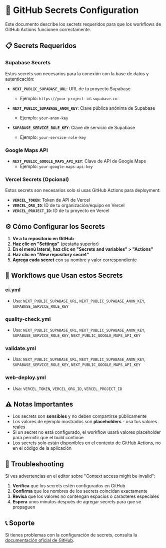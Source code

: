 # 🔐 GitHub Secrets Configuration

Este documento describe los secrets requeridos para que los workflows de GitHub Actions funcionen correctamente.

## 📋 Secrets Requeridos

### **Supabase Secrets**

Estos secrets son necesarios para la conexión con la base de datos y autenticación:

- **`NEXT_PUBLIC_SUPABASE_URL`**: URL de tu proyecto Supabase
  - Ejemplo: `https://your-project-id.supabase.co`

- **`NEXT_PUBLIC_SUPABASE_ANON_KEY`**: Clave pública anónima de Supabase
  - Ejemplo: `your-anon-key`

- **`SUPABASE_SERVICE_ROLE_KEY`**: Clave de servicio de Supabase
  - Ejemplo: `your-service-role-key`

### **Google Maps API**

- **`NEXT_PUBLIC_GOOGLE_MAPS_API_KEY`**: Clave de API de Google Maps
  - Ejemplo: `your-google-maps-api-key`

### **Vercel Secrets (Opcional)**

Estos secrets son necesarios solo si usas GitHub Actions para deployment:

- **`VERCEL_TOKEN`**: Token de API de Vercel
- **`VERCEL_ORG_ID`**: ID de tu organización/equipo en Vercel
- **`VERCEL_PROJECT_ID`**: ID de tu proyecto en Vercel

## ⚙️ Cómo Configurar los Secrets

1. **Ve a tu repositorio en GitHub**
2. **Haz clic en "Settings"** (pestaña superior)
3. **En el menú lateral, haz clic en "Secrets and variables" > "Actions"**
4. **Haz clic en "New repository secret"**
5. **Agrega cada secret** con su nombre y valor correspondiente

## 🔄 Workflows que Usan estos Secrets

### **ci.yml**

- Usa: `NEXT_PUBLIC_SUPABASE_URL`, `NEXT_PUBLIC_SUPABASE_ANON_KEY`, `SUPABASE_SERVICE_ROLE_KEY`

### **quality-check.yml**

- Usa: `NEXT_PUBLIC_SUPABASE_URL`, `NEXT_PUBLIC_SUPABASE_ANON_KEY`, `SUPABASE_SERVICE_ROLE_KEY`, `NEXT_PUBLIC_GOOGLE_MAPS_API_KEY`

### **validate.yml**

- Usa: `NEXT_PUBLIC_SUPABASE_URL`, `NEXT_PUBLIC_SUPABASE_ANON_KEY`, `SUPABASE_SERVICE_ROLE_KEY`, `NEXT_PUBLIC_GOOGLE_MAPS_API_KEY`

### **web-deploy.yml**

- Usa: `VERCEL_TOKEN`, `VERCEL_ORG_ID`, `VERCEL_PROJECT_ID`

## ⚠️ Notas Importantes

- Los secrets son **sensibles** y no deben compartirse públicamente
- Los valores de ejemplo mostrados son **placeholders** - usa tus valores reales
- Si un secret no está configurado, el workflow usará valores placeholder para permitir que el build continúe
- Los secrets solo están disponibles en el contexto de GitHub Actions, no en el código de la aplicación

## 🚨 Troubleshooting

Si ves advertencias en el editor sobre "Context access might be invalid":

1. **Verifica** que los secrets estén configurados en GitHub
2. **Confirma** que los nombres de los secrets coincidan exactamente
3. **Revisa** que los valores no contengan espacios o caracteres especiales
4. **Espera** unos minutos después de agregar secrets para que se propaguen

## 📞 Soporte

Si tienes problemas con la configuración de secrets, consulta la [documentación oficial de GitHub](https://docs.github.com/en/actions/security-guides/encrypted-secrets).
